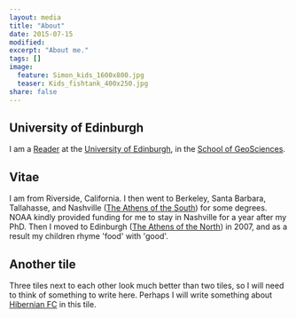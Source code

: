 ```yaml
---
layout: media
title: "About"
date: 2015-07-15
modified:
excerpt: "About me."
tags: []
image:
  feature: Simon_kids_1600x800.jpg
  teaser: Kids_fishtank_400x250.jpg
share: false
---
```


<div class="tiles">

<div class="tile">
  <h2 class="post-title">University of Edinburgh</h2>
  <p class="post-excerpt">I am a <a href="http://www.rif.org/">Reader</a> at the <a href="http://www.ed.ac.uk/home">University of Edinburgh</a>,
  in the <a href="http://www.ed.ac.uk/schools-departments/geosciences/">School of GeoSciences</a>.</p>
</div><!-- /.tile -->

<div class="tile">
  <h2 class="post-title">Vitae</h2>
  <p class="post-excerpt">I am from Riverside, California. I then went to Berkeley, Santa Barbara, Tallahasse, and Nashville (<a href="http://nashville.about.com/od/historyandsites/a/NashHistXline2.htm">The Athens of the South</a>) for some degrees. 
  NOAA kindly provided funding for me to stay in Nashville for a year after my PhD. 
  Then I moved to Edinburgh (<a href="http://www.ewht.org.uk/learning/Athens/why-athens-of-the-north">The Athens of the North</a>) in 2007, and as a result my children rhyme 'food' with 'good'. 
  
</div><!-- /.tile -->

<div class="tile">
  <h2 class="post-title">Another tile</h2>
  <p class="post-excerpt">Three tiles next to each other look much better than two tiles, so I will need to think of something to write here. Perhaps I will write something about <a href="http://www.hibernianfc.co.uk/">Hibernian FC</a> in this tile.</p>
</div><!-- /.tile -->


</div><!-- /.tiles -->